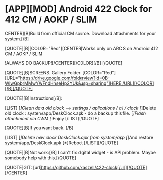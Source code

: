  [APP][MOD] Android 422 Clock for 412 CM / AOKP / SLIM
=========

CENTER][B]Build from official CM source. Download attachments for your system.[/B]

[QUOTE][B][COLOR="Red"][CENTER]Works only on ARC S on Android 412 CM / AOKP / SLIM

!ALWAYS DO BACKUP![/CENTER][/COLOR][/B]
[/QUOTE]

[QUOTE][B]SCREENS. Gallery Folder: [COLOR="Red"][URL="https://drive.google.com/folderview?id=0B-WlwGpbrMMwYWFndHhseHp2YUk&usp=sharing"]HERE[/URL][/COLOR][/B][/QUOTE]

[QUOTE][B]Instructions[/B]:

[LIST]
[*]Clean data old clock --> settings / aplications / all / clock
[*]Delete old clock : system/app/DeskClock.apk - do a backup this file.
[*]Flash attachment via CWM
[*]Enjoy
[/LIST][/QUOTE]

[QUOTE][B]If you want back. [/B]

[LIST]
[*]Delete new clock DeskClock.apk from system/app
[*]And restore system/app/DeskClock.apk
[*]Reboot
[/LIST][/QUOTE]


[QUOTE][B]Not work:[/B]
I can't fix digital widget - is API problem. Maybe somebody help with this.[/QUOTE]


[QUOTE]GIT: [url]https://github.com/kaszell/422-clock[/url][/QUOTE]
[/CENTER]
